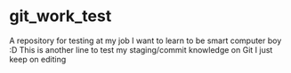 # git_work_test
A repository for testing at my job
I want to learn to be smart computer boy :D
This is another line to test my staging/commit knowledge on Git
I just keep on editing
